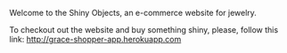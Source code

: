 Welcome to the Shiny Objects, an e-commerce website for jewelry. 

To checkout out the website and buy something shiny, please, follow this link: http://grace-shopper-app.herokuapp.com
